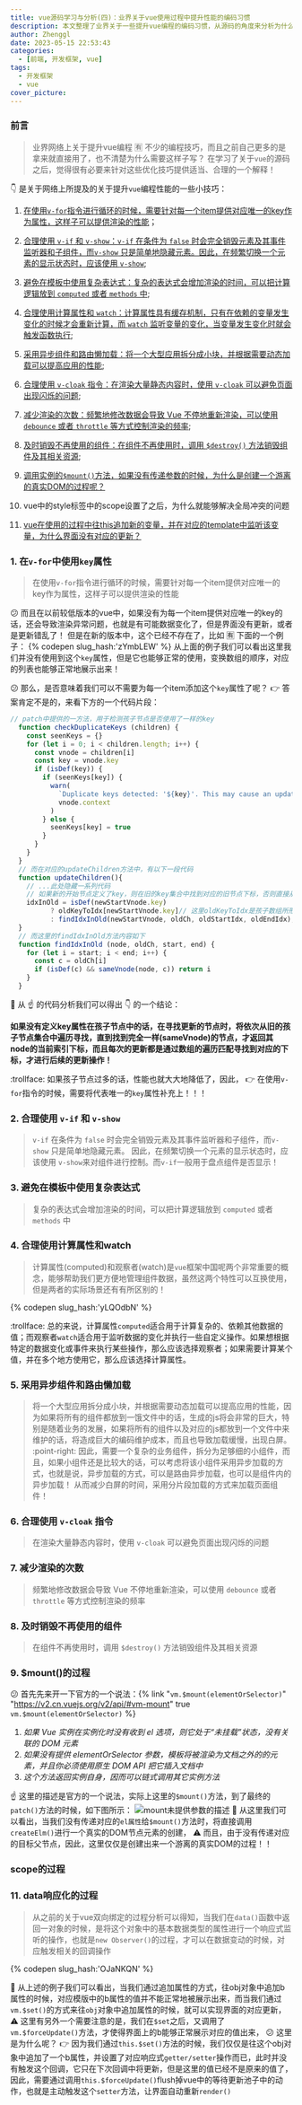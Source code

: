 ```yaml
---
title: vue源码学习与分析(四)：业界关于vue使用过程中提升性能的编码习惯
description: 本文整理了业界关于一些提升vue编程的编码习惯，从源码的角度来分析为什么要这样子提出，为什么要这样子使用的一个原因，从底层角度来理解这样子优化的一个目的！
author: Zhenggl
date: 2023-05-15 22:53:43
categories:
  - [前端, 开发框架, vue]
tags:
  - 开发框架
  - vue
cover_picture:
---
```


### 前言
> 业界网络上关于提升vue编程 :u6709: 不少的编程技巧，而且之前自己更多的是拿来就直接用了，也不清楚为什么需要这样子写？
> 在学习了关于`vue`的源码之后，觉得很有必要来针对这些优化技巧提供适当、合理的一个解释！

:point_down: 是关于网络上所提及的关于提升`vue`编程性能的一些小技巧：
1. [在使用`v-for`指令进行循环的时候，需要针对每一个item提供对应唯一的key作为属性，这样子可以提供渲染的性能](#1-在`v-for`中使用`key`属性)；
2. [合理使用 `v-if` 和 `v-show`：`v-if` 在条件为 `false` 时会完全销毁元素及其事件监听器和子组件，而`v-show` 只是简单地隐藏元素。因此，在频繁切换一个元素的显示状态时，应该使用 `v-show`](#2-合理使用-v-if-和-v-show);
3. [避免在模板中使用复杂表达式：复杂的表达式会增加渲染的时间，可以把计算逻辑放到 `computed` 或者 `methods` 中](#3-避免在模板中使用复杂表达式);
4. [合理使用计算属性和 `watch`：计算属性具有缓存机制，只有在依赖的变量发生变化的时候才会重新计算，而 `watch` 监听变量的变化，当变量发生变化时就会触发函数执行](#4-合理使用计算属性和-watch);
5. [采用异步组件和路由懒加载：将一个大型应用拆分成小块，并根据需要动态加载可以提高应用的性能](#5-采用异步组件和路由懒加载);
6. [合理使用 `v-cloak` 指令：在渲染大量静态内容时，使用 `v-cloak` 可以避免页面出现闪烁的问题](#6-合理使用-v-cloak-指令);
7. [减少渲染的次数：频繁地修改数据会导致 Vue 不停地重新渲染，可以使用 `debounce` 或者 `throttle` 等方式控制渲染的频率](#7-减少渲染的次数);
8. [及时销毁不再使用的组件：在组件不再使用时，调用 `$destroy()` 方法销毁组件及其相关资源](#8-及时销毁不再使用的组件);
9. [调用实例的`$mount()`方法，如果没有传递参数的时候，为什么是创建一个游离的真实DOM的过程呢？](#9-$mount()的过程)

10. vue中的style标签中的scope设置了之后，为什么就能够解决全局冲突的问题

11. [vue在使用的过程中往this追加新的变量，并在对应的template中监听该变量，为什么界面没有对应的更新？](#11-data响应化的过程)


### 1. 在`v-for`中使用`key`属性
> 在使用`v-for`指令进行循环的时候，需要针对每一个item提供对应唯一的key作为属性，这样子可以提供渲染的性能

:confused: 而且在以前较低版本的vue中，如果没有为每一个item提供对应唯一的key的话，还会导致渲染异常问题，也就是有可能数据变化了，但是界面没有更新，或者是更新错乱了！
但是在新的版本中，这个已经不存在了，比如 :u6709: 下面的一个例子：
{% codepen slug_hash:'zYmbLEW' %}
从上面的例子我们可以看出这里我们并没有使用到这个`key`属性，但是它也能够正常的使用，变换数组的顺序，对应的列表也能够正常地展示出来！

:confused: 那么，是否意味着我们可以不需要为每一个item添加这个`key`属性了呢？ :point_right: 答案肯定不是的，来看下方的一个代码片段：
```javascript
// patch中提供的一方法，用于检测孩子节点是否使用了一样的key
  function checkDuplicateKeys (children) {
    const seenKeys = {}
    for (let i = 0; i < children.length; i++) {
      const vnode = children[i]
      const key = vnode.key
      if (isDef(key)) {
        if (seenKeys[key]) {
          warn(
            `Duplicate keys detected: '${key}'. This may cause an update error.`,
            vnode.context
          )
        } else {
          seenKeys[key] = true
        }
      }
    }
  }
  // 而在对应的updateChildren方法中，有以下一段代码
  function updateChildren(){
    // ...此处隐藏一系列代码
    // 如果新的开始节点定义了key，则在旧的key集合中找到对应的旧节点下标，否则直接从旧的孩子节点集合中匹配并放回对应下标
    idxInOld = isDef(newStartVnode.key)
          ? oldKeyToIdx[newStartVnode.key]// 这里oldKeyToIdx是孩子数组所形成的一个key构成的map对象
          : findIdxInOld(newStartVnode, oldCh, oldStartIdx, oldEndIdx);
  }
  // 而这里的findIdxInOld方法内容如下
  function findIdxInOld (node, oldCh, start, end) {
    for (let i = start; i < end; i++) {
      const c = oldCh[i]
      if (isDef(c) && sameVnode(node, c)) return i
    }
  }
```
:stars: 从 :point_up: 的代码分析我们可以得出 :point_down: 的一个结论：

**如果没有定义key属性在孩子节点中的话，在寻找更新的节点时，将依次从旧的孩子节点集合中遍历寻找，直到找到完全一样(sameVnode)的节点，才返回其node的当前索引下标，而且每次的更新都是通过数组的遍历匹配寻找到对应的下标，才进行后续的更新操作！**

:trollface: 如果孩子节点过多的话，性能也就大大地降低了，因此， :point_right: 在使用`v-for`指令的时候，需要将代表唯一的`key`属性补充上！！！

### 2. 合理使用 `v-if` 和 `v-show`
> `v-if` 在条件为 `false` 时会完全销毁元素及其事件监听器和子组件，而`v-show` 只是简单地隐藏元素。
> 因此，在频繁切换一个元素的显示状态时，应该使用 `v-show`来对组件进行控制。而`v-if`一般用于盘点组件是否显示！

### 3. 避免在模板中使用复杂表达式
> 复杂的表达式会增加渲染的时间，可以把计算逻辑放到 `computed` 或者 `methods` 中

### 4. 合理使用计算属性和watch
> 计算属性(computed)和观察者(watch)是`vue`框架中国呢两个非常重要的概念，能够帮助我们更方便地管理组件数据，虽然这两个特性可以互换使用，但是两者的实际场景还有有所区别的！

{% codepen slug_hash:'yLQOdbN' %}

:trollface: 总的来说，计算属性`computed`适合用于计算复杂的、依赖其他数据的值；而观察者`watch`适合用于监听数据的变化并执行一些自定义操作。如果想根据特定的数据变化或事件来执行某些操作，那么应该选择观察者；如果需要计算某个值，并在多个地方使用它，那么应该选择计算属性。

### 5. 采用异步组件和路由懒加载
> 将一个大型应用拆分成小块，并根据需要动态加载可以提高应用的性能，因为如果将所有的组件都放到一饿文件中的话，生成的js将会非常的巨大，特别是随着业务的发展，如果将所有的组件以及对应的js都放到一个文件中来维护的话，将造成巨大的编码维护成本，而且也导致加载缓慢，出现白屏。 
> :point-right: 因此，需要一个复杂的业务组件，拆分为足够细的小组件，而且，如果小组件还是比较大的话，可以考虑将该小组件采用异步加载的方式，也就是说，异步加载的方式，可以是路由异步加载，也可以是组件内的异步加载！
> 从而减少白屏的时间，采用分片段加载的方式来加载页面组件！

### 6. 合理使用 `v-cloak` 指令
> 在渲染大量静态内容时，使用 `v-cloak` 可以避免页面出现闪烁的问题

### 7. 减少渲染的次数
> 频繁地修改数据会导致 Vue 不停地重新渲染，可以使用 `debounce` 或者 `throttle` 等方式控制渲染的频率

### 8. 及时销毁不再使用的组件
> 在组件不再使用时，调用 `$destroy()` 方法销毁组件及其相关资源

### 9. $mount()的过程
:confused: 首先先来开一下官方的一个说法：{% link "`vm.$mount(elementOrSelector)`" "https://v2.cn.vuejs.org/v2/api/#vm-mount" true `vm.$mount(elementOrSelector)` %}
1. *如果 Vue 实例在实例化时没有收到 el 选项，则它处于“未挂载”状态，没有关联的 DOM 元素*
2. *如果没有提供 elementOrSelector 参数，模板将被渲染为文档之外的的元素，并且你必须使用原生 DOM API 把它插入文档中*
3. *这个方法返回实例自身，因而可以链式调用其它实例方法*

:point_up: 这里的描述是官方的一个说法，实际上这里的`$mount()`方法，到了最终的`patch()`方法的时候，如下图所示：
![mount未提供参数的描述](mount未提供参数的描述.png)
:stars: 从这里我们可以看出，当我们没有传递对应的`el属性`给`$mount()`方法时，将直接调用`createElm()`进行一个真实的DOM节点元素的创建， :warning: 而且，由于没有传递对应的目标父节点，因此，这里仅仅是创建出来一个游离的真实DOM的过程！！

### scope的过程

### 11. data响应化的过程
> 从之前的关于vue双向绑定的过程分析可以得知，当我们在`data()`函数中返回一对象的时候，是将这个对象中的基本数据类型的属性进行一个响应式监听的操作，也就是`new Observer()`的过程，才可以在数据变动的时候，对应触发相关的回调操作

{% codepen slug_hash:'OJaNKQN' %}

:stars: 从上述的例子我们可以看出，当我们通过追加属性的方式，往obj对象中追加b属性的时候，对应模版中的b属性的值并不能正常地被展示出来，而当我们通过`vm.$set()`的方式来往`obj`对象中追加属性的时候，就可以实现界面的对应更新， :warning: 这里有另外一个需要注意的是，我们在`$set`之后，又调用了`vm.$forceUpdate()`方法，才使得界面上的b能够正常展示对应的值出来， :confused: 这里是为什么呢？ :point_right: 因为我们通过`this.$set()`方法的时候，我们仅仅是往这个obj对象中追加了一个b属性，并设置了对应响应式`getter/setter`操作而已，此时并没有触发这个回调，它只在下次回调中将更新，但是这里的值已经不是原来的值了，因此，需要通过调用`this.$forceUpdate()`flush掉vue中的等待更新池子中的动作，也就是主动触发这个`setter`方法，让界面自动重新`render()`